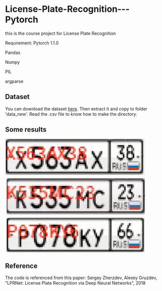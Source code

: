 # License-Plate-Recognition---Pytorch

this is the course project for License Plate Recognition

Requirement:
Pytorch 1.1.0

Pandas

Numpy

PIL

argparse

## Dataset

You can download the dataset [here](https://drive.google.com/open?id=1pCQVi_zW_l2m3RFTfD1Xhj2UkxDevIE4).
Then extract it and copy to folder 'data_new'. Read the .csv file to know how to make the directory.

## Some results

![results on Russion License Plate](https://github.com/SuHuynh/License-Plate-Recognition---Pytorch/blob/master/results/Picture1.png)

## Reference
The code is referenced from this paper: Sergey Zherzdev, Alexey Gruzdev, "LPRNet: License Plate Recognition via Deep Neural Networks", 2018
